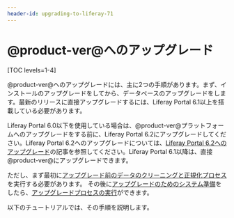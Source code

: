 ```yaml
---
header-id: upgrading-to-liferay-71
---
```


# @product-ver@へのアップグレード

[TOC levels=1-4]

@product-ver@へのアップグレードには、主に2つの手順があります。まず、インストールのアップグレードをしてから、データベースのアップグレードをします。最新のリリースに直接アップグレードするには、Liferay Portal 6.1以上を搭載している必要があります。

Liferay Portal 6.0以下を使用している場合は、@product-ver@プラットフォームへのアップグレードをする前に、Liferay Portal 6.2にアップグレードしてください。Liferay Portal 6.2へのアップグレードについては、[Liferay Portal 6.2へのアップグレード](/discover/deployment/-/knowledge_base/6-2/upgrading-liferay)の記事を参照してください。Liferay Portal 6.1以降は、直接@product-ver@にアップグレードできます。

ただし、まず最初に[アップグレード前のデータのクリーニングと正規化プロセス](/discover/deployment/-/knowledge_base/7-1/pre-upgrade-speed-up-the-process)を実行する必要があります。
その後に[アップグレードのためのシステム準備](/discover/deployment/-/knowledge_base/7-1/preparing-an-upgrade-to-liferay-7)をしたら、[アップグレードプロセスの実行](/discover/deployment/-/knowledge_base/7-1/running-the-upgrade-process)ができます。

以下のチュートリアルでは、その手順を説明します。
